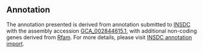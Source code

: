 

Annotation
----------

The annotation presented is derived from annotation submitted to
[INSDC](http://www.insdc.org) with the assembly accession
[GCA\_002844615.1](http://www.ebi.ac.uk/ena/data/view/GCA_002844615.1),
with additional non-coding genes derived from
[Rfam](http://rfam.xfam.org/). For more details, please visit [INSDC
annotation
import](http://ensemblgenomes.org/info/data/insdc_annotation).
